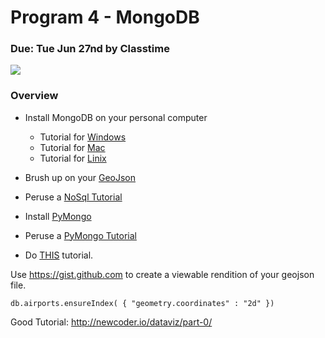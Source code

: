 Program 4 - MongoDB 
=========

### Due: Tue Jun 27nd by Classtime

![](https://d3vv6lp55qjaqc.cloudfront.net/items/3f2W3H0N2h3H11402t3a/1024x512_cropped.png) 

### Overview

- Install MongoDB on your personal computer
    - Tutorial for [Windows](https://docs.mongodb.com/manual/tutorial/install-mongodb-on-windows/)
    - Tutorial for [Mac](https://docs.mongodb.com/manual/tutorial/install-mongodb-on-os-x/)
    - Tutorial for [Linix](https://docs.mongodb.com/manual/administration/install-on-linux/) 

- Brush up on your [GeoJson](https://tools.ietf.org/html/rfc7946)


- Peruse a [NoSql Tutorial](http://no.sqlzoo.net/wiki/Main_Page)
- Install [PyMongo](https://api.mongodb.com/python/current/installation.html)
- Peruse a [PyMongo Tutorial](https://api.mongodb.com/python/current/tutorial.html)

- Do [THIS](http://tugdualgrall.blogspot.com/2014/08/introduction-to-mongodb-geospatial.html) tutorial.

Use https://gist.github.com to create a viewable rendition of your geojson file.


```mongo
db.airports.ensureIndex( { "geometry.coordinates" : "2d" })
```

Good Tutorial: http://newcoder.io/dataviz/part-0/



